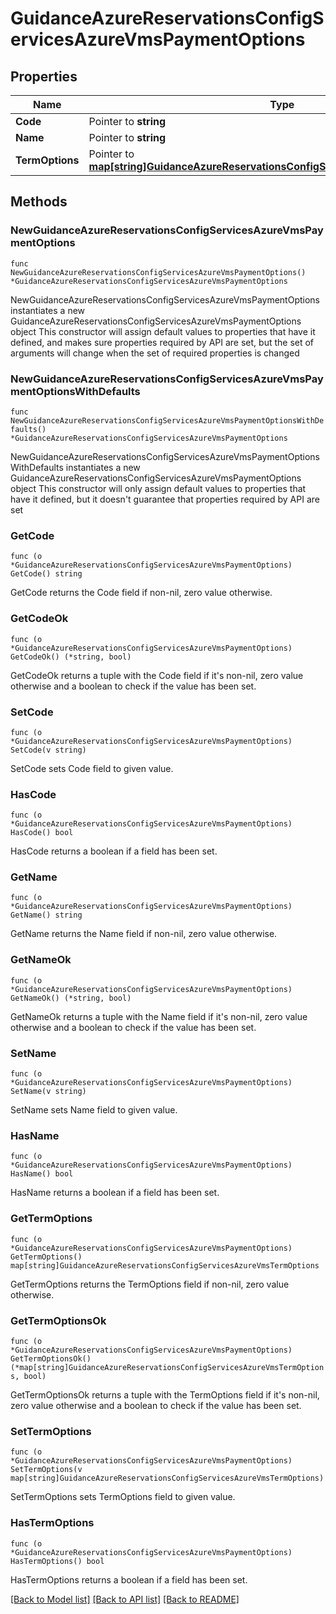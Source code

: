 # GuidanceAzureReservationsConfigServicesAzureVmsPaymentOptions

## Properties

Name | Type | Description | Notes
------------ | ------------- | ------------- | -------------
**Code** | Pointer to **string** |  | [optional] 
**Name** | Pointer to **string** |  | [optional] 
**TermOptions** | Pointer to [**map[string]GuidanceAzureReservationsConfigServicesAzureVmsTermOptions**](guidanceAzureReservations_config_services_azureVms_termOptions.md) |  | [optional] 

## Methods

### NewGuidanceAzureReservationsConfigServicesAzureVmsPaymentOptions

`func NewGuidanceAzureReservationsConfigServicesAzureVmsPaymentOptions() *GuidanceAzureReservationsConfigServicesAzureVmsPaymentOptions`

NewGuidanceAzureReservationsConfigServicesAzureVmsPaymentOptions instantiates a new GuidanceAzureReservationsConfigServicesAzureVmsPaymentOptions object
This constructor will assign default values to properties that have it defined,
and makes sure properties required by API are set, but the set of arguments
will change when the set of required properties is changed

### NewGuidanceAzureReservationsConfigServicesAzureVmsPaymentOptionsWithDefaults

`func NewGuidanceAzureReservationsConfigServicesAzureVmsPaymentOptionsWithDefaults() *GuidanceAzureReservationsConfigServicesAzureVmsPaymentOptions`

NewGuidanceAzureReservationsConfigServicesAzureVmsPaymentOptionsWithDefaults instantiates a new GuidanceAzureReservationsConfigServicesAzureVmsPaymentOptions object
This constructor will only assign default values to properties that have it defined,
but it doesn't guarantee that properties required by API are set

### GetCode

`func (o *GuidanceAzureReservationsConfigServicesAzureVmsPaymentOptions) GetCode() string`

GetCode returns the Code field if non-nil, zero value otherwise.

### GetCodeOk

`func (o *GuidanceAzureReservationsConfigServicesAzureVmsPaymentOptions) GetCodeOk() (*string, bool)`

GetCodeOk returns a tuple with the Code field if it's non-nil, zero value otherwise
and a boolean to check if the value has been set.

### SetCode

`func (o *GuidanceAzureReservationsConfigServicesAzureVmsPaymentOptions) SetCode(v string)`

SetCode sets Code field to given value.

### HasCode

`func (o *GuidanceAzureReservationsConfigServicesAzureVmsPaymentOptions) HasCode() bool`

HasCode returns a boolean if a field has been set.

### GetName

`func (o *GuidanceAzureReservationsConfigServicesAzureVmsPaymentOptions) GetName() string`

GetName returns the Name field if non-nil, zero value otherwise.

### GetNameOk

`func (o *GuidanceAzureReservationsConfigServicesAzureVmsPaymentOptions) GetNameOk() (*string, bool)`

GetNameOk returns a tuple with the Name field if it's non-nil, zero value otherwise
and a boolean to check if the value has been set.

### SetName

`func (o *GuidanceAzureReservationsConfigServicesAzureVmsPaymentOptions) SetName(v string)`

SetName sets Name field to given value.

### HasName

`func (o *GuidanceAzureReservationsConfigServicesAzureVmsPaymentOptions) HasName() bool`

HasName returns a boolean if a field has been set.

### GetTermOptions

`func (o *GuidanceAzureReservationsConfigServicesAzureVmsPaymentOptions) GetTermOptions() map[string]GuidanceAzureReservationsConfigServicesAzureVmsTermOptions`

GetTermOptions returns the TermOptions field if non-nil, zero value otherwise.

### GetTermOptionsOk

`func (o *GuidanceAzureReservationsConfigServicesAzureVmsPaymentOptions) GetTermOptionsOk() (*map[string]GuidanceAzureReservationsConfigServicesAzureVmsTermOptions, bool)`

GetTermOptionsOk returns a tuple with the TermOptions field if it's non-nil, zero value otherwise
and a boolean to check if the value has been set.

### SetTermOptions

`func (o *GuidanceAzureReservationsConfigServicesAzureVmsPaymentOptions) SetTermOptions(v map[string]GuidanceAzureReservationsConfigServicesAzureVmsTermOptions)`

SetTermOptions sets TermOptions field to given value.

### HasTermOptions

`func (o *GuidanceAzureReservationsConfigServicesAzureVmsPaymentOptions) HasTermOptions() bool`

HasTermOptions returns a boolean if a field has been set.


[[Back to Model list]](../README.md#documentation-for-models) [[Back to API list]](../README.md#documentation-for-api-endpoints) [[Back to README]](../README.md)


